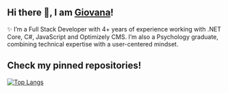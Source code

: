 ## Hi there 👋, I am <a href="https://giovanaandrade.github.io/" target="_blank">Giovana</a>!

✨ I’m a Full Stack Developer with 4+ years of experience working with .NET Core, C#, JavaScript and Optimizely CMS. I’m also a Psychology graduate, combining technical expertise with a user-centered mindset.


## Check my pinned repositories!

 
[![Top Langs](https://github-readme-stats.vercel.app/api/top-langs/?username=giovanaandrade&layout=compact&count_private=true&theme=omni)](https://github.com/anuraghazra/github-readme-stats)

